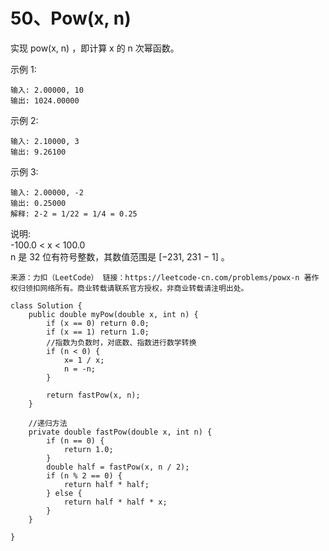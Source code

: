 50、Pow(x, n)
===
实现 pow(x, n) ，即计算 x 的 n 次幂函数。<br>

示例 1:<br>
```
输入: 2.00000, 10
输出: 1024.00000
```
示例 2:<br>
```
输入: 2.10000, 3
输出: 9.26100
```
示例 3:<br>
```
输入: 2.00000, -2
输出: 0.25000
解释: 2-2 = 1/22 = 1/4 = 0.25
```
说明:<br>
-100.0 < x < 100.0<br>
n 是 32 位有符号整数，其数值范围是 [−231, 231 − 1] 。<br>

``
来源：力扣（LeetCode）
链接：https://leetcode-cn.com/problems/powx-n
著作权归领扣网络所有。商业转载请联系官方授权，非商业转载请注明出处。
``

```
class Solution {
    public double myPow(double x, int n) {
        if (x == 0) return 0.0;
        if (x == 1) return 1.0;
        //指数为负数时，对底数、指数进行数学转换
        if (n < 0) {
            x= 1 / x;
            n = -n;
        }

        return fastPow(x, n);
    }

    //递归方法
    private double fastPow(double x, int n) {
        if (n == 0) {
            return 1.0;
        }
        double half = fastPow(x, n / 2);
        if (n % 2 == 0) {
            return half * half;
        } else {
            return half * half * x;
        }
    }
    
}
```
